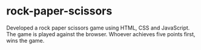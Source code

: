 # rock-paper-scissors

Developed a rock paper scissors game using HTML, CSS and JavaScript. The game is played against the browser. 
Whoever achieves five points first, wins the game.  
